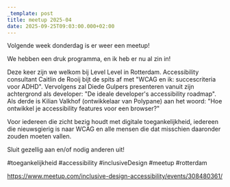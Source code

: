 ```yaml
---
_template: post
title: meetup 2025-04
date: 2025-09-25T09:03:00.000+02:00
---
```

Volgende week donderdag is er weer een meetup!

We hebben een druk programma, en ik heb er nu al zin in!

Deze keer zijn we welkom bij Level Level in Rotterdam. Accessibility consultant Caitlin de Rooij bijt de spits af met "WCAG en ik: succescriteria voor ADHD".
Vervolgens zal Diede Gulpers presenteren vanuit zijn achtergrond als developer: "De ideale developer's accessibility roadmap".
Als derde is Kilian Valkhof (ontwikkelaar van Polypane) aan het woord: "Hoe ontwikkel je accessibility features voor een browser?"

Voor iedereen die zicht bezig houdt met digitale toegankelijkheid, iedereen die nieuwsgierig is naar WCAG en alle mensen die dat misschien daaronder zouden moeten vallen.

Sluit gezellig aan en/of nodig anderen uit!

#toegankelijkheid #accessibility #inclusiveDesign #meetup #rotterdam

https://www.meetup.com/inclusive-design-accessibility/events/308480361/
